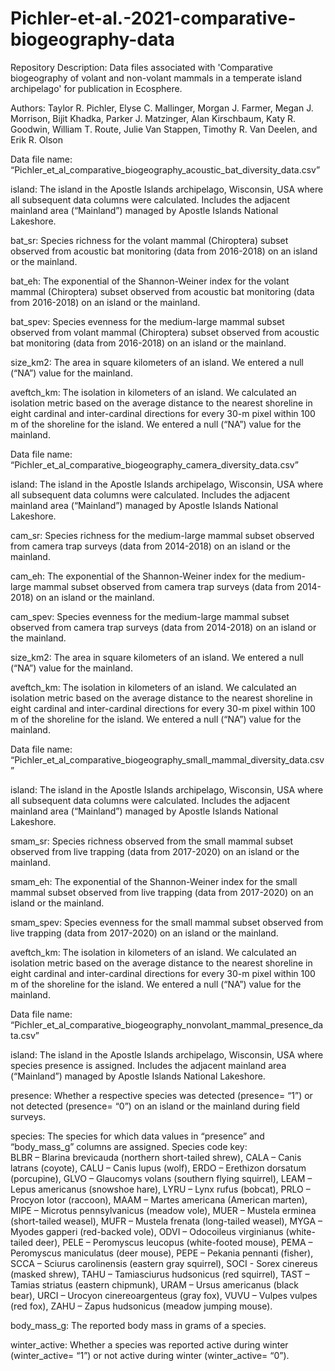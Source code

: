 # Pichler-et-al.-2021-comparative-biogeography-data

Repository Description: Data files associated with 'Comparative biogeography of volant and non-volant mammals in a 
temperate island archipelago' for publication in Ecosphere.

Authors: Taylor R. Pichler, Elyse C. Mallinger, Morgan J. Farmer, Megan J. Morrison, Bijit Khadka, 
Parker J. Matzinger, Alan Kirschbaum, Katy R. Goodwin, William T. Route, Julie Van Stappen, Timothy R.
Van Deelen, and Erik R. Olson


Data file name: “Pichler_et_al_comparative_biogeography_acoustic_bat_diversity_data.csv”

island: The island in the Apostle Islands archipelago, Wisconsin, USA where
all subsequent data columns were calculated. Includes the adjacent mainland area (“Mainland”) 
managed by Apostle Islands National Lakeshore.

bat_sr: Species richness for the volant mammal (Chiroptera) subset observed from acoustic bat monitoring 
(data from 2016-2018) on an island or the mainland. 

bat_eh: The exponential of the Shannon-Weiner index for the volant mammal (Chiroptera) subset observed from acoustic bat monitoring 
(data from 2016-2018) on an island or the mainland.

bat_spev: Species evenness for the medium-large mammal subset observed from volant mammal (Chiroptera) subset observed from acoustic bat monitoring 
(data from 2016-2018) on an island or the mainland.

size_km2: The area in square kilometers of an island. We entered a null (“NA”) value for the mainland.

aveftch_km: The isolation in kilometers of an island. We calculated an isolation metric based on the 
average distance to the nearest shoreline in eight cardinal and inter-cardinal directions for every 30-m pixel 
within 100 m of the shoreline for the island. We entered a null (“NA”) value for the mainland.

Data file name: “Pichler_et_al_comparative_biogeography_camera_diversity_data.csv”

island: The island in the Apostle Islands archipelago, Wisconsin, USA where
all subsequent data columns were calculated. Includes the adjacent mainland area (“Mainland”) 
managed by Apostle Islands National Lakeshore.

cam_sr: Species richness for the medium-large mammal subset observed from camera trap surveys 
(data from 2014-2018) on an island or the mainland. 

cam_eh: The exponential of the Shannon-Weiner index for the medium-large mammal subset observed from 
camera trap surveys (data from 2014-2018) on an island or the mainland.

cam_spev: Species evenness for the medium-large mammal subset observed from camera trap surveys 
(data from 2014-2018) on an island or the mainland.

size_km2: The area in square kilometers of an island. We entered a null (“NA”) value for the mainland.

aveftch_km: The isolation in kilometers of an island. We calculated an isolation metric based on the 
average distance to the nearest shoreline in eight cardinal and inter-cardinal directions for every 30-m pixel 
within 100 m of the shoreline for the island. We entered a null (“NA”) value for the mainland.

Data file name: “Pichler_et_al_comparative_biogeography_small_mammal_diversity_data.csv”

island: The island in the Apostle Islands archipelago, Wisconsin, USA where
all subsequent data columns were calculated. Includes the adjacent mainland area (“Mainland”) 
managed by Apostle Islands National Lakeshore.

smam_sr: Species richness observed from the small mammal subset observed from live trapping (data from 2017-2020) 
on an island or the mainland.

smam_eh: The exponential of the Shannon-Weiner index for the small mammal subset observed from live trapping 
(data from 2017-2020) on an island or the mainland.

smam_spev: Species evenness for the small mammal subset observed from live trapping 
(data from 2017-2020) on an island or the mainland.

aveftch_km: The isolation in kilometers of an island. We calculated an isolation metric based on the 
average distance to the nearest shoreline in eight cardinal and inter-cardinal directions for every 30-m pixel 
within 100 m of the shoreline for the island. We entered a null (“NA”) value for the mainland.


Data file name: “Pichler_et_al_comparative_biogeography_nonvolant_mammal_presence_data.csv”

island: The island in the Apostle Islands archipelago, Wisconsin, USA where species presence 
is assigned. Includes the adjacent mainland area (“Mainland”) managed by Apostle Islands National Lakeshore.

presence: Whether a respective species was detected (presence= “1”) or not detected (presence= “0”) 
on an island or the mainland during field surveys.

species: The species for which data values in “presence” and “body_mass_g” columns are assigned. Species code key:  
BLBR – Blarina brevicauda (northern short-tailed shrew), CALA – Canis latrans (coyote), CALU – Canis lupus (wolf),
ERDO – Erethizon dorsatum (porcupine), GLVO – Glaucomys volans (southern flying squirrel), LEAM – Lepus americanus (snowshoe hare), 
LYRU – Lynx rufus (bobcat), PRLO – Procyon lotor (raccoon), MAAM – Martes americana (American marten), MIPE – Microtus pennsylvanicus (meadow vole), 
MUER – Mustela erminea (short-tailed weasel), MUFR – Mustela frenata (long-tailed weasel), MYGA – Myodes gapperi (red-backed vole), 
ODVI – Odocoileus virginianus (white-tailed deer), PELE – Peromyscus leucopus (white-footed mouse), PEMA – Peromyscus maniculatus (deer mouse), 
PEPE – Pekania pennanti (fisher), SCCA – Sciurus carolinensis (eastern gray squirrel), SOCI - Sorex cinereus (masked shrew), 
TAHU – Tamiasciurus hudsonicus (red squirrel), TAST – Tamias striatus (eastern chipmunk), URAM – Ursus americanus (black bear), 
URCI – Urocyon cinereoargenteus (gray fox), VUVU – Vulpes vulpes (red fox), ZAHU – Zapus hudsonicus (meadow jumping mouse).

body_mass_g: The reported body mass in grams of a species. 

winter_active: Whether a species was reported active during winter (winter_active= “1”) or 
not active during winter (winter_active= “0”).
